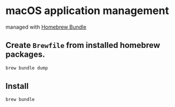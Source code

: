 # macOS application management

managed with [Homebrew Bundle](https://github.com/Homebrew/homebrew-bundle)

## Create `Brewfile` from installed homebrew packages.
```bash
brew bundle dump
```

## Install
```bash
brew bundle
```
